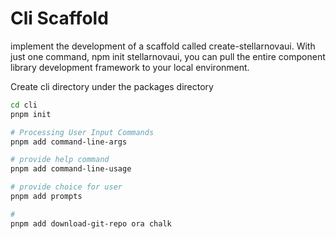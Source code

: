 # Cli Scaffold

implement the development of a scaffold called create-stellarnovaui.
With just one command, npm init stellarnovaui, you can pull the entire component library development framework to your local environment.

Create cli directory under the packages directory

```sh
cd cli
pnpm init

# Processing User Input Commands
pnpm add command-line-args

# provide help command
pnpm add command-line-usage

# provide choice for user
pnpm add prompts

#
pnpm add download-git-repo ora chalk

```

